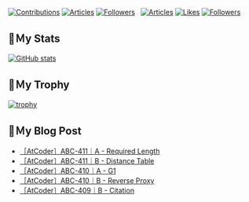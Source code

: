 [![Contributions](https://badgen.org/img/qiita/hyperdb/contributions?style=plastic)](https://qiita.com/hyperdb)
[![Articles](https://badgen.org/img/qiita/hyperdb/articles?style=plastic)](https://qiita.com/hyperdb)
[![Followers](https://badgen.org/img/qiita/hyperdb/followers?style=plastic)](https://qiita.com/hyperdb)
&nbsp;
[![Articles](https://badgen.org/img/zenn/hyperdb/articles)](https://zenn.dev/hyperdb)
[![Likes](https://badgen.org/img/zenn/hyperdb/likes?style=plastic)](https://zenn.dev/hyperdb)
[![Followers](https://badgen.org/img/zenn/hyperdb/followers?style=plastic)](https://zenn.dev/hyperdb)

## 🔖Ｍy Stats

[![GitHub stats](https://github-readme-stats-eight-theta.vercel.app/api?username=hyperdb&theme=radical&count_private=true&show_icons=true)](https://github.com/anuraghazra/github-readme-stats)

## 🔖Ｍy Trophy

[![trophy](https://github-profile-trophy.vercel.app/?username=hyperdb&theme=onedark)](https://github.com/ryo-ma/github-profile-trophy)

## 🔖Ｍy Blog Post

<!-- BLOG-POST-LIST:START -->
- [［AtCoder］ABC-411｜A - Required Length](https://zenn.dev/hyperdb/articles/75db03423ed84e)
- [［AtCoder］ABC-411｜B - Distance Table](https://zenn.dev/hyperdb/articles/70be34bd8e7232)
- [［AtCoder］ABC-410｜A - G1](https://zenn.dev/hyperdb/articles/c0f3c2755ccc04)
- [［AtCoder］ABC-410｜B - Reverse Proxy](https://zenn.dev/hyperdb/articles/a58ad60d6bcf56)
- [［AtCoder］ABC-409｜B - Citation](https://zenn.dev/hyperdb/articles/fcd08941e8dda7)
<!-- BLOG-POST-LIST:END -->
